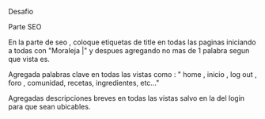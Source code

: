 Desafio

Parte SEO

En la parte de seo , coloque etiquetas de title en todas las paginas iniciando a todas con "Moraleja |" y despues agregando no mas de 1 palabra segun que vista es.

Agregada palabras clave en todas las vistas como : " home , inicio , log out , foro , comunidad, recetas, ingredientes, etc..."

Agregadas descripciones breves en todas las vistas salvo en la del login para que sean ubicables.
